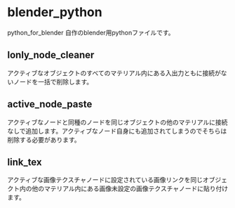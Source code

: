 # blender_python
python_for_blender
自作のblender用pythonファイルです。

## lonly_node_cleaner
アクティブなオブジェクトのすべてのマテリアル内にある入出力ともに接続がないノードを一括で削除します。

## active_node_paste
アクティブなノードと同種のノードを同じオブジェクトの他のマテリアルに接続なしで追加します。アクティブなノード自身にも追加されてしまうのでそちらは削除する必要があります。

## link_tex
アクティブな画像テクスチャノードに設定されている画像リンクを同じオブジェクト内の他のマテリアル内にある画像未設定の画像テクスチャノードに貼り付けます。
